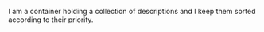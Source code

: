 I am a container holding a collection of descriptions and I keep them sorted according to their priority.